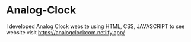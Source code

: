 # Analog-Clock
I developed Analog Clock website using HTML, CSS, JAVASCRIPT to see website visit https://analogclockcom.netlify.app/
